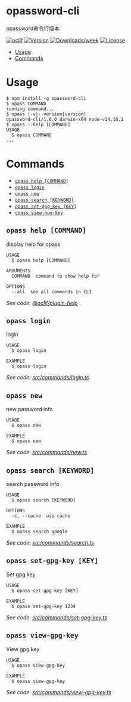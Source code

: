 opassword-cli
=============

opassword命令行版本

[![oclif](https://img.shields.io/badge/cli-oclif-brightgreen.svg)](https://oclif.io)
[![Version](https://img.shields.io/npm/v/opassword-cli.svg)](https://npmjs.org/package/opassword-cli)
[![Downloads/week](https://img.shields.io/npm/dw/opassword-cli.svg)](https://npmjs.org/package/opassword-cli)
[![License](https://img.shields.io/npm/l/opassword-cli.svg)](https://github.com/xingzhi2107/opassword/blob/master/package.json)

<!-- toc -->
* [Usage](#usage)
* [Commands](#commands)
<!-- tocstop -->
# Usage
<!-- usage -->
```sh-session
$ npm install -g opassword-cli
$ opass COMMAND
running command...
$ opass (-v|--version|version)
opassword-cli/1.0.0 darwin-x64 node-v14.16.1
$ opass --help [COMMAND]
USAGE
  $ opass COMMAND
...
```
<!-- usagestop -->
# Commands
<!-- commands -->
* [`opass help [COMMAND]`](#opass-help-command)
* [`opass login`](#opass-login)
* [`opass new`](#opass-new)
* [`opass search [KEYWORD]`](#opass-search-keyword)
* [`opass set-gpg-key [KEY]`](#opass-set-gpg-key-key)
* [`opass view-gpg-key`](#opass-view-gpg-key)

## `opass help [COMMAND]`

display help for opass

```
USAGE
  $ opass help [COMMAND]

ARGUMENTS
  COMMAND  command to show help for

OPTIONS
  --all  see all commands in CLI
```

_See code: [@oclif/plugin-help](https://github.com/oclif/plugin-help/blob/v3.2.3/src/commands/help.ts)_

## `opass login`

login

```
USAGE
  $ opass login

EXAMPLE
  $ opass login
```

_See code: [src/commands/login.ts](https://github.com/xingzhi2107/opassword/blob/v1.0.0/src/commands/login.ts)_

## `opass new`

new password info

```
USAGE
  $ opass new

EXAMPLE
  $ opass new
```

_See code: [src/commands/new.ts](https://github.com/xingzhi2107/opassword/blob/v1.0.0/src/commands/new.ts)_

## `opass search [KEYWORD]`

search password info

```
USAGE
  $ opass search [KEYWORD]

OPTIONS
  -c, --cache  use cache

EXAMPLE
  $ opass search google
```

_See code: [src/commands/search.ts](https://github.com/xingzhi2107/opassword/blob/v1.0.0/src/commands/search.ts)_

## `opass set-gpg-key [KEY]`

Set gpg key

```
USAGE
  $ opass set-gpg-key [KEY]

EXAMPLE
  $ opass set-gpg-key 1234
```

_See code: [src/commands/set-gpg-key.ts](https://github.com/xingzhi2107/opassword/blob/v1.0.0/src/commands/set-gpg-key.ts)_

## `opass view-gpg-key`

View gpg key

```
USAGE
  $ opass view-gpg-key

EXAMPLE
  $ opass view-gpg-key
```

_See code: [src/commands/view-gpg-key.ts](https://github.com/xingzhi2107/opassword/blob/v1.0.0/src/commands/view-gpg-key.ts)_
<!-- commandsstop -->
